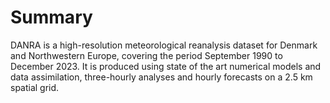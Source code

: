 # Summary
DANRA is a high-resolution meteorological reanalysis dataset for Denmark and Northwestern Europe, covering the period September 1990 to December 2023. It is produced using state of the art numerical models and data assimilation, three-hourly analyses and hourly forecasts on a 2.5 km spatial grid.